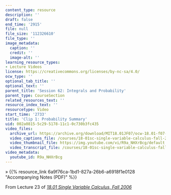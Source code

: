 ```yaml
---
content_type: resource
description: ''
draft: false
end_time: '2915'
file: null
file_size: '112326610'
file_type: ''
image_metadata:
  caption: ''
  credit: ''
  image-alt: ''
learning_resource_types:
- Lecture Videos
license: https://creativecommons.org/licenses/by-nc-sa/4.0/
ocw_type: ''
optional_tab_title: ''
optional_text: ''
parent_title: 'Session 62: Integrals and Probability'
parent_type: CourseSection
related_resources_text: ''
resource_index_text: ''
resourcetype: Video
start_time: '2733'
title: 'Clip 1: Probability Summary'
uid: 002a0815-5c29-5178-11c1-0c730b3fc435
video_files:
  archive_url: https://archive.org/download/MIT18.01JF07/ocw-18.01-f07-lec23_300k.mp4
  video_captions_file: /courses/18-01sc-single-variable-calculus-fall-2010/35d320136fb75012b934264d47cde918_R9a_NHXrBcg.vtt
  video_thumbnail_file: https://img.youtube.com/vi/R9a_NHXrBcg/default.jpg
  video_transcript_file: /courses/18-01sc-single-variable-calculus-fall-2010/c8d75fa4f29fd32c1e40ba3cf0bb314b_R9a_NHXrBcg.pdf
video_metadata:
  youtube_id: R9a_NHXrBcg
---
```

» {{% resource_link 6a9f76ca-1bd1-827a-26b6-a6918f1e0128 "Accompanying Notes (PDF)" %}}

From Lecture 23 of [_18.01 Single Variable Calculus, Fall 2006_](/courses/18-01-single-variable-calculus-fall-2006/video_galleries/video-lectures)